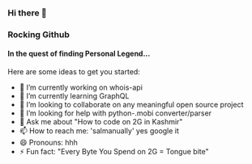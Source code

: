 ### Hi there 👋
### Rocking Github
#### In the quest of finding Personal Legend...
<!--
**hotheadhacker/hotheadhacker** is a ✨ _special_ ✨ repository because its `README.md` (this file) appears on your GitHub profile.
-->
Here are some ideas to get you started:

- 🔭 I’m currently working on whois-api
- 🌱 I’m currently learning GraphQL
- 👯 I’m looking to collaborate on any meaningful open source project
- 🤔 I’m looking for help with python-.mobi converter/parser
- 💬 Ask me about "How to code on 2G in Kashmir"
- 📫 How to reach me: 'salmanually' yes google it 
- 😄 Pronouns: hhh
- ⚡ Fun fact: "Every Byte You Spend on 2G = Tongue bite"

